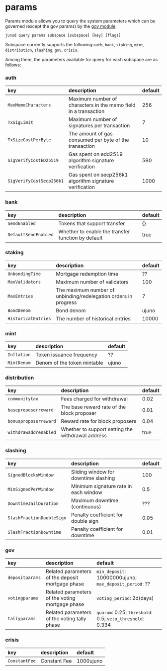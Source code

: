 # params

Params module allows you to query the system parameters which can be governed \(except the gov params\) by the [gov module](cli-gov.md).

```text
junod query params subspace [subspace] [key] [flags]
```

Subspace currently supports the following:`auth`, `bank`, `staking`, `mint`, `distribution`, `slashing`, `gov`, `crisis`.

Among them, the parameters available for query for each subspace are as follows:

### auth <a id="auth"></a>

| key | description | default |
| :--- | :--- | :--- |
| `MaxMemoCharacters` | Maximum number of characters in the memo field in a transaction | 256 |
| `TxSigLimit` | Maximum number of signatures per transaction | 7 |
| `TxSizeCostPerByte` | The amount of gas consumed per byte of the transaction | 10 |
| `SigVerifyCostED25519` | Gas spent on edd2519 algorithm signature verification | 590 |
| `SigVerifyCostSecp256k1` | Gas spent on secp256k1 algorithm signature verification | 1000 |

### bank <a id="bank"></a>

| key | description | default |
| :--- | :--- | :--- |
| `SendEnabled` | Tokens that support transfer | {} |
| `DefaultSendEnabled` | Whether to enable the transfer function by default | true |

### staking <a id="staking"></a>

| key | description | default |
| :--- | :--- | :--- |
| `UnbondingTime` | Mortgage redemption time | ?? |
| `MaxValidators` | Maximum number of validators | 100 |
| `MaxEntries` | The maximum number of unbinding/redelegation orders in progress | 7 |
| `BondDenom` | Bond denom | ujuno |
| `HistoricalEntries` | The number of historical entries | 10000 |

### mint <a id="mint"></a>

| key | description | default |
| :--- | :--- | :--- |
| `Inflation` | Token issuance frequency | ?? |
| `MintDenom` | Denom of the token mintable | ujuno |

### distribution <a id="distribution"></a>

| key | description | default |
| :--- | :--- | :--- |
| `communitytax` | Fees charged for withdrawal | 0.02 |
| `baseproposerreward` | The base reward rate of the block proposer | 0.01 |
| `bonusproposerreward` | Reward rate for block proposers | 0.04 |
| `withdrawaddrenabled` | Whether to support setting the withdrawal address | true |

### slashing <a id="slashing"></a>

| key | description | default |
| :--- | :--- | :--- |
| `SignedBlocksWindow` | Sliding window for downtime slashing | 100 |
| `MinSignedPerWindow` | Minimum signature rate in each window | 0.5 |
| `DowntimeJailDuration` | Maximum downtime \(continuous\) | ??? |
| `SlashFractionDoubleSign` | Penalty coefficient for double sign | 0.05 |
| `SlashFractionDowntime` | Penalty coefficient for downtime | 0.01 |

### gov <a id="gov"></a>

| key | description | default |
| :--- | :--- | :--- |
| `depositparams` | Related parameters of the deposit mortgage phase | `min_deposit`: 10000000ujuno; `max_deposit_period`: ?? |
| `votingparams` | Related parameters of the voting mortgage phase | `voting_period`: 2d\(days\) |
| `tallyparams` | Related parameters of the voting tally phase | `quorum`: 0.25; `threshold`: 0.5; `veto_threshold`: 0.334 |

### crisis <a id="crisis"></a>

| key | description | default |
| :--- | :--- | :--- |
| `ConstantFee` | Constant Fee | 1000ujuno |

